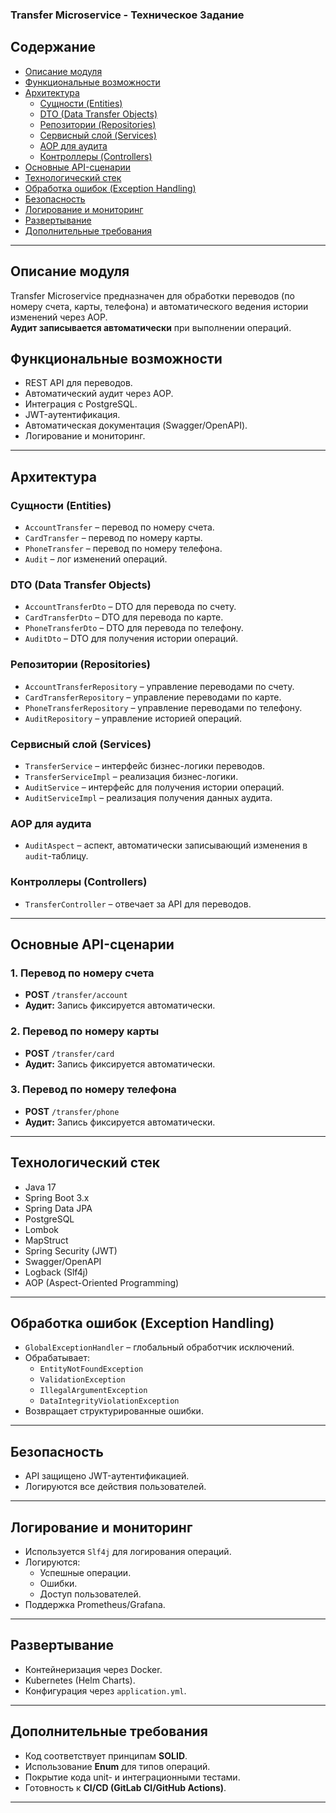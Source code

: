 ### **Transfer Microservice - Техническое Задание**

## **Содержание**

- [Описание модуля](#описание-модуля)
- [Функциональные возможности](#функциональные-возможности)
- [Архитектура](#архитектура)
    - [Сущности (Entities)](#сущности-entities)
    - [DTO (Data Transfer Objects)](#dto-data-transfer-objects)
    - [Репозитории (Repositories)](#репозитории-repositories)
    - [Сервисный слой (Services)](#сервисный-слой-services)
    - [AOP для аудита](#aop-для-аудита)
    - [Контроллеры (Controllers)](#контроллеры-controllers)
- [Основные API-сценарии](#основные-api-сценарии)
- [Технологический стек](#технологический-стек)
- [Обработка ошибок (Exception Handling)](#обработка-ошибок-exception-handling)
- [Безопасность](#безопасность)
- [Логирование и мониторинг](#логирование-и-мониторинг)
- [Развертывание](#развертывание)
- [Дополнительные требования](#дополнительные-требования)

---

## **Описание модуля**

Transfer Microservice предназначен для обработки переводов (по номеру счета, карты, телефона) и автоматического ведения истории изменений через AOP.\
**Аудит записывается автоматически** при выполнении операций.

## **Функциональные возможности**

- REST API для переводов.
- Автоматический аудит через AOP.
- Интеграция с PostgreSQL.
- JWT-аутентификация.
- Автоматическая документация (Swagger/OpenAPI).
- Логирование и мониторинг.

---

## **Архитектура**

### **Сущности (Entities)**

- `AccountTransfer` – перевод по номеру счета.
- `CardTransfer` – перевод по номеру карты.
- `PhoneTransfer` – перевод по номеру телефона.
- `Audit` – лог изменений операций.

### **DTO (Data Transfer Objects)**

- `AccountTransferDto` – DTO для перевода по счету.
- `CardTransferDto` – DTO для перевода по карте.
- `PhoneTransferDto` – DTO для перевода по телефону.
- `AuditDto` – DTO для получения истории операций.

### **Репозитории (Repositories)**

- `AccountTransferRepository` – управление переводами по счету.
- `CardTransferRepository` – управление переводами по карте.
- `PhoneTransferRepository` – управление переводами по телефону.
- `AuditRepository` – управление историей операций.

### **Сервисный слой (Services)**

- `TransferService` – интерфейс бизнес-логики переводов.
- `TransferServiceImpl` – реализация бизнес-логики.
- `AuditService` – интерфейс для получения истории операций.
- `AuditServiceImpl` – реализация получения данных аудита.

### **AOP для аудита**

- `AuditAspect` – аспект, автоматически записывающий изменения в `audit`-таблицу.

### **Контроллеры (Controllers)**

- `TransferController` – отвечает за API для переводов.

---

## **Основные API-сценарии**

### **1. Перевод по номеру счета**

- **POST** `/transfer/account`
- **Аудит:** Запись фиксируется автоматически.

### **2. Перевод по номеру карты**

- **POST** `/transfer/card`
- **Аудит:** Запись фиксируется автоматически.

### **3. Перевод по номеру телефона**

- **POST** `/transfer/phone`
- **Аудит:** Запись фиксируется автоматически.

---

## **Технологический стек**

- Java 17
- Spring Boot 3.x
- Spring Data JPA
- PostgreSQL
- Lombok
- MapStruct
- Spring Security (JWT)
- Swagger/OpenAPI
- Logback (Slf4j)
- AOP (Aspect-Oriented Programming)

---

## **Обработка ошибок (Exception Handling)**

- `GlobalExceptionHandler` – глобальный обработчик исключений.
- Обрабатывает:
    - `EntityNotFoundException`
    - `ValidationException`
    - `IllegalArgumentException`
    - `DataIntegrityViolationException`
- Возвращает структурированные ошибки.

---

## **Безопасность**

- API защищено JWT-аутентификацией.
- Логируются все действия пользователей.

---

## **Логирование и мониторинг**

- Используется `Slf4j` для логирования операций.
- Логируются:
    - Успешные операции.
    - Ошибки.
    - Доступ пользователей.
- Поддержка Prometheus/Grafana.

---

## **Развертывание**

- Контейнеризация через Docker.
- Kubernetes (Helm Charts).
- Конфигурация через `application.yml`.

---

## **Дополнительные требования**

- Код соответствует принципам **SOLID**.
- Использование **Enum** для типов операций.
- Покрытие кода unit- и интеграционными тестами.
- Готовность к **CI/CD (GitLab CI/GitHub Actions)**.

---

